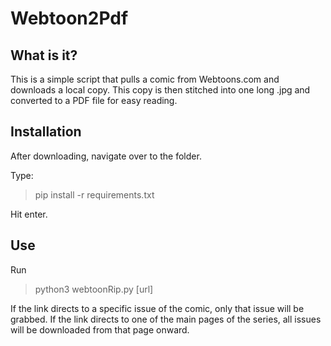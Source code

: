 # Webtoon2Pdf

## What is it?

This is a simple script that pulls a comic from Webtoons.com and downloads a local copy. This copy is then stitched into one long .jpg and converted to a PDF file for easy reading.


## Installation

After downloading, navigate over to the folder. 

Type:

> pip install -r requirements.txt

Hit enter.



## Use

Run

> python3 webtoonRip.py \[url\]

If the link directs to a specific issue of the comic, only that issue will be grabbed. If the link directs to one of the main pages of the series, all issues will be downloaded from that page onward.